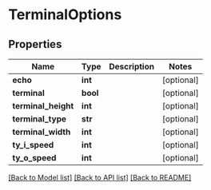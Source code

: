 # TerminalOptions

## Properties
Name | Type | Description | Notes
------------ | ------------- | ------------- | -------------
**echo** | **int** |  | [optional] 
**terminal** | **bool** |  | [optional] 
**terminal_height** | **int** |  | [optional] 
**terminal_type** | **str** |  | [optional] 
**terminal_width** | **int** |  | [optional] 
**ty_i_speed** | **int** |  | [optional] 
**ty_o_speed** | **int** |  | [optional] 

[[Back to Model list]](../README.md#documentation-for-models) [[Back to API list]](../README.md#documentation-for-api-endpoints) [[Back to README]](../README.md)


